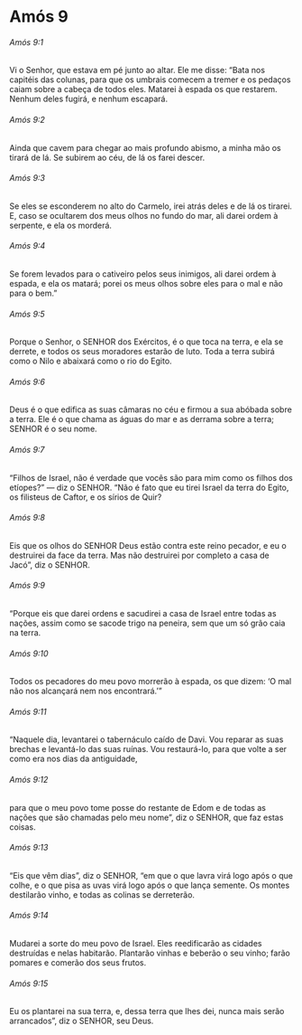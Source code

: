# Amós 9

###### Amós 9:1

Vi o Senhor, que estava em pé junto ao altar. Ele me disse: “Bata nos capitéis das colunas, para que os umbrais comecem a tremer e os pedaços caiam sobre a cabeça de todos eles. Matarei à espada os que restarem. Nenhum deles fugirá, e nenhum escapará.

###### Amós 9:2

Ainda que cavem para chegar ao mais profundo abismo, a minha mão os tirará de lá. Se subirem ao céu, de lá os farei descer.

###### Amós 9:3

Se eles se esconderem no alto do Carmelo, irei atrás deles e de lá os tirarei. E, caso se ocultarem dos meus olhos no fundo do mar, ali darei ordem à serpente, e ela os morderá.

###### Amós 9:4

Se forem levados para o cativeiro pelos seus inimigos, ali darei ordem à espada, e ela os matará; porei os meus olhos sobre eles para o mal e não para o bem.”

###### Amós 9:5

Porque o Senhor, o SENHOR dos Exércitos, é o que toca na terra, e ela se derrete, e todos os seus moradores estarão de luto. Toda a terra subirá como o Nilo e abaixará como o rio do Egito.

###### Amós 9:6

Deus é o que edifica as suas câmaras no céu e firmou a sua abóbada sobre a terra. Ele é o que chama as águas do mar e as derrama sobre a terra; SENHOR é o seu nome.

###### Amós 9:7

“Filhos de Israel, não é verdade que vocês são para mim como os filhos dos etíopes?” — diz o SENHOR. “Não é fato que eu tirei Israel da terra do Egito, os filisteus de Caftor, e os sírios de Quir?

###### Amós 9:8

Eis que os olhos do SENHOR Deus estão contra este reino pecador, e eu o destruirei da face da terra. Mas não destruirei por completo a casa de Jacó”, diz o SENHOR.

###### Amós 9:9

“Porque eis que darei ordens e sacudirei a casa de Israel entre todas as nações, assim como se sacode trigo na peneira, sem que um só grão caia na terra.

###### Amós 9:10

Todos os pecadores do meu povo morrerão à espada, os que dizem: ‘O mal não nos alcançará nem nos encontrará.’”

###### Amós 9:11

“Naquele dia, levantarei o tabernáculo caído de Davi. Vou reparar as suas brechas e levantá-lo das suas ruínas. Vou restaurá-lo, para que volte a ser como era nos dias da antiguidade,

###### Amós 9:12

para que o meu povo tome posse do restante de Edom e de todas as nações que são chamadas pelo meu nome”, diz o SENHOR, que faz estas coisas.

###### Amós 9:13

“Eis que vêm dias”, diz o SENHOR, “em que o que lavra virá logo após o que colhe, e o que pisa as uvas virá logo após o que lança semente. Os montes destilarão vinho, e todas as colinas se derreterão.

###### Amós 9:14

Mudarei a sorte do meu povo de Israel. Eles reedificarão as cidades destruídas e nelas habitarão. Plantarão vinhas e beberão o seu vinho; farão pomares e comerão dos seus frutos.

###### Amós 9:15

Eu os plantarei na sua terra, e, dessa terra que lhes dei, nunca mais serão arrancados”, diz o SENHOR, seu Deus.

